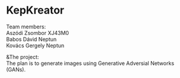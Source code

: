 # KepKreator

Team members: \
Aszódi Zsombor XJ43M0 \
Babos Dávid Neptun \
Kovács Gergely Neptun

&The project: \
The plan is to generate images using Generative Adversial Networks (GANs). 
